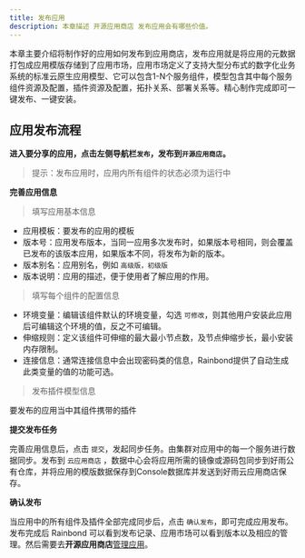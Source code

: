 ```yaml
---
title: 发布应用
description: 本章描述 开源应用商店 发布应用会有哪些价值。
---
```


本章主要介绍将制作好的应用如何发布到应用商店，发布应用就是将应用的元数据打包成应用模版存储到了应用市场，应用市场定义了支持大型分布式的数字化业务系统的标准云原生应用模型、它可以包含1-N个服务组件，模型包含其中每个服务组件资源及配置，插件资源及配置，拓扑关系、部署关系等。精心制作完成即可一键发布、一键安装。

## 应用发布流程

**进入要分享的应用，点击左侧导航栏`发布`，发布到`开源应用商店`。**

> 提示：发布应用时，应用内所有组件的状态必须为运行中

**完善应用信息**

> 填写应用基本信息

* 应用模板：要发布的应用的模板
* 版本号：应用发布版本，当同一应用多次发布时，如果版本号相同，则会覆盖已发布的该版本应用，如果版本不同，将发布为新的版本。
* 版本别名：应用别名，例如 `高级版，初级版`
* 版本说明：应用的描述，便于使用者了解应用的作用。


> 填写每个组件的配置信息

* 环境变量：编辑该组件默认的环境变量，勾选 `可修改`，则其他用户安装此应用后可编辑这个环境的值，反之不可编辑。
* 伸缩规则：定义该组件可伸缩的最大最小节点数，及节点伸缩步长，最小安装内存限制。
* 连接信息：通常连接信息中会出现密码类的信息，Rainbond提供了自动生成此类变量的值的功能可选。

> 发布插件模型信息 

要发布的应用当中其组件携带的插件


**提交发布任务**

完善应用信息后，点击 `提交`，发起同步任务。由集群对应用中的每一个服务进行数据同步。发布到 `云应用商店` ，数据中心会将应用所需的镜像或源码包同步到好雨公有仓库，并将应用的模版数据保存到Console数据库并发送到好雨云应用商店保存。


**确认发布**

当应用中的所有组件及插件全部完成同步后，点击 `确认发布`，即可完成应用发布。
发布完成后 Rainbond 可以看到发布记录、应用市场可以看到版本以及相应的管理。然后需要去**开源应用商店**[管理应用](./putaway)。

